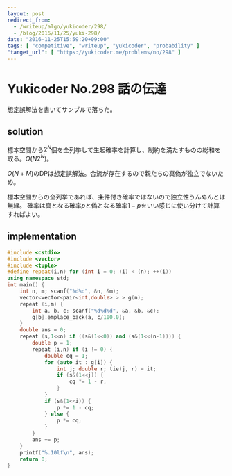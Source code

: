 ```yaml
---
layout: post
redirect_from:
  - /writeup/algo/yukicoder/298/
  - /blog/2016/11/25/yuki-298/
date: "2016-11-25T15:59:20+09:00"
tags: [ "competitive", "writeup", "yukicoder", "probability" ]
"target_url": [ "https://yukicoder.me/problems/no/298" ]
---
```


# Yukicoder No.298 話の伝達

想定誤解法を書いてサンプルで落ちた。

## solution

標本空間から$2^N$個を全列挙して生起確率を計算し、制約を満たすものの総和を取る。$O(N 2^N)$。

$O(N + M)$のDPは想定誤解法。合流が存在するので親たちの真偽が独立でないため。

標本空間からの全列挙であれば、条件付き確率ではないので独立性うんぬんとは無縁。
確率は真となる確率$p$と偽となる確率$1-p$をいい感じに使い分けて計算すればよい。

## implementation

``` c++
#include <cstdio>
#include <vector>
#include <tuple>
#define repeat(i,n) for (int i = 0; (i) < (n); ++(i))
using namespace std;
int main() {
    int n, m; scanf("%d%d", &n, &m);
    vector<vector<pair<int,double> > > g(n);
    repeat (i,m) {
        int a, b, c; scanf("%d%d%d", &a, &b, &c);
        g[b].emplace_back(a, c/100.0);
    }
    double ans = 0;
    repeat (s,1<<n) if ((s&(1<<0)) and (s&(1<<(n-1)))) {
        double p = 1;
        repeat (i,n) if (i != 0) {
            double cq = 1;
            for (auto it : g[i]) {
                int j; double r; tie(j, r) = it;
                if (s&(1<<j)) {
                    cq *= 1 - r;
                }
            }
            if (s&(1<<i)) {
                p *= 1 - cq;
            } else {
                p *= cq;
            }
        }
        ans += p;
    }
    printf("%.10lf\n", ans);
    return 0;
}
```
